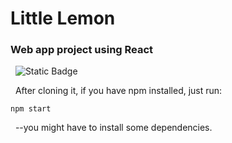 # Little Lemon
### Web app project using React
&nbsp;
![Static Badge](https://img.shields.io/badge/React-blue)

&nbsp;
After cloning it, if you have npm installed, just run:
```
npm start
```
&nbsp;
--you might have to install some dependencies.
